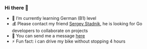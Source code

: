 ### Hi there 👋

- 🌱 I’m currently learning German (B1) level
- 💰 Please contact my friend [Sergey Stadnik](https://github.com/monkrus), he is looking for Go developers to collaborate on projects
- 💬 You can send me a message [here](https://bit.ly/3043HuX)
- ⚡ Fun fact: i can drive my bike without stopping 4 hours
